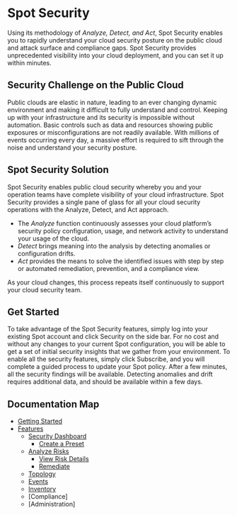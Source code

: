 <meta name="robots" content="noindex">

# Spot Security

Using its methodology of _Analyze, Detect, and Act_, Spot Security enables you to rapidly understand your cloud security posture on the public cloud and attack surface and compliance gaps. Spot Security provides unprecedented visibility into your cloud deployment, and you can set it up within minutes.

## Security Challenge on the Public Cloud

Public clouds are elastic in nature, leading to an ever changing dynamic environment and making it difficult to fully understand and control. Keeping up with your infrastructure and its security is impossible without automation. Basic controls such as data and resources showing public exposures or misconfigurations are not readily available. With millions of events occurring every day, a massive effort is required to sift through the noise and understand your security posture.

## Spot Security Solution

Spot Security enables public cloud security whereby you and your operation teams have complete visibility of your cloud infrastructure. Spot Security provides a single pane of glass for all your cloud security operations with the Analyze, Detect, and Act approach.

- The _Analyze_ function continuously assesses your cloud platform’s security policy configuration, usage, and network activity to understand your usage of the cloud.
- _Detect_ brings meaning into the analysis by detecting anomalies or configuration drifts.
- _Act_ provides the means to solve the identified issues with step by step or automated remediation, prevention, and a compliance view.

As your cloud changes, this process repeats itself continuously to support your cloud security team.

## Get Started

To take advantage of the Spot Security features, simply log into your existing Spot account and click Security on the side bar. For no cost and without any changes to your current Spot configuration, you will be able to get a set of initial security insights that we gather from your environment. To enable all the security features, simply click Subscribe, and you will complete a guided process to update your Spot policy. After a few minutes, all the security findings will be available. Detecting anomalies and drift requires additional data, and should be available within a few days.

## Documentation Map

- [Getting Started](spot-security/getting-started/)
- [Features](spot-security/features/)
  - [Security Dashboard](spot-security/features/security-dashboard/)
    - [Create a Preset](spot-security/features/security-dashboard/create-preset)
  - [Analyze Risks](spot-security/features/analyze-risks/)
    - [View Risk Details](spot-security/features/analyze-risks/view-risk-details)
    - [Remediate](spot-security/features/analyze-risks/remediate)
  - [Topology](spot-security/features/topology)
  - [Events](spot-security/features/events)
  - [Inventory](spot-security/features/inventory)
  - [Compliance]
  - [Administration]
